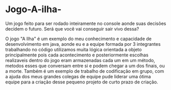 # Jogo-A-ilha-
Um jogo feito para ser rodado inteiramente no console aonde suas decisões decidem o futuro. Será que você vai conseguir sair vivo dessa?

O jogo "A Ilha" é um exemplo do meu conhecimento e capacidade de desenvolvimento em java, aonde eu e a equipe formada por 3 integrantes trabalhando no código utilizamos muita lógica orientada a objeto principalmente pois cada acontecimento e posteriormente escolhas realizaveis dentro do jogo eram armazenadas cada um em um método, metodos esses que conversam entre si e podem chegar a um dos finais, ou a morte. Também é um exemplo de trabalho de codificação em grupo, com a ajuda dos meus grandes colegas de equipe pude liderar uma ótima equipe para a criação desse pequeno projeto de curto prazo de criação.
